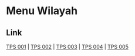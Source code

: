 # Menu Wilayah

## Link

[TPS 001](https://github.com/gigit-pemilu/pemilu-2024-61-kalimantan-barat/tree/main/pileg-dpr/hitung-suara/sub/61-kalimantan-barat/sub/06-kapuas-hulu/sub/15-silat-hilir/sub/2002-baru/sub/001-tps)
 | 
[TPS 002](https://github.com/gigit-pemilu/pemilu-2024-61-kalimantan-barat/tree/main/pileg-dpr/hitung-suara/sub/61-kalimantan-barat/sub/06-kapuas-hulu/sub/15-silat-hilir/sub/2002-baru/sub/002-tps)
 | 
[TPS 003](https://github.com/gigit-pemilu/pemilu-2024-61-kalimantan-barat/tree/main/pileg-dpr/hitung-suara/sub/61-kalimantan-barat/sub/06-kapuas-hulu/sub/15-silat-hilir/sub/2002-baru/sub/003-tps)
 | 
[TPS 004](https://github.com/gigit-pemilu/pemilu-2024-61-kalimantan-barat/tree/main/pileg-dpr/hitung-suara/sub/61-kalimantan-barat/sub/06-kapuas-hulu/sub/15-silat-hilir/sub/2002-baru/sub/004-tps)
 | 
[TPS 005](https://github.com/gigit-pemilu/pemilu-2024-61-kalimantan-barat/tree/main/pileg-dpr/hitung-suara/sub/61-kalimantan-barat/sub/06-kapuas-hulu/sub/15-silat-hilir/sub/2002-baru/sub/005-tps)

